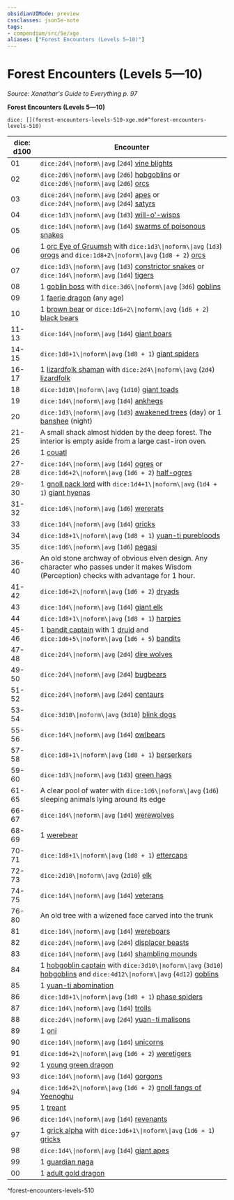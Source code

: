 ```yaml
---
obsidianUIMode: preview
cssclasses: json5e-note
tags:
- compendium/src/5e/xge
aliases: ["Forest Encounters (Levels 5—10)"]
---
```

# Forest Encounters (Levels 5—10)
*Source: Xanathar's Guide to Everything p. 97* 

**Forest Encounters (Levels 5—10)**

`dice: [](forest-encounters-levels-510-xge.md#^forest-encounters-levels-510)`

| dice: d100 | Encounter |
|------------|-----------|
| 01 | `dice:2d4\\|noform\\|avg` (`2d4`) [vine blights](2-Mechanics/CLI/bestiary/plant/vine-blight.md) |
| 02 | `dice:2d6\\|noform\\|avg` (`2d6`) [hobgoblins](2-Mechanics/CLI/bestiary/humanoid/hobgoblin.md) or `dice:2d6\\|noform\\|avg` (`2d6`) [orcs](2-Mechanics/CLI/bestiary/humanoid/orc.md) |
| 03 | `dice:2d4\\|noform\\|avg` (`2d4`) [apes](2-Mechanics/CLI/bestiary/beast/ape.md) or `dice:2d4\\|noform\\|avg` (`2d4`) [satyrs](2-Mechanics/CLI/bestiary/fey/satyr.md) |
| 04 | `dice:1d3\\|noform\\|avg` (`1d3`) [will-o'-wisps](2-Mechanics/CLI/bestiary/undead/will-o-wisp.md) |
| 05 | `dice:1d4\\|noform\\|avg` (`1d4`) [swarms of poisonous snakes](2-Mechanics/CLI/bestiary/beast/swarm-of-poisonous-snakes.md) |
| 06 | 1 [orc Eye of Gruumsh](2-Mechanics/CLI/bestiary/humanoid/orc-eye-of-gruumsh.md) with `dice:1d3\\|noform\\|avg` (`1d3`) [orogs](2-Mechanics/CLI/bestiary/humanoid/orog.md) and `dice:1d8+2\\|noform\\|avg` (`1d8 + 2`) [orcs](2-Mechanics/CLI/bestiary/humanoid/orc.md) |
| 07 | `dice:1d3\\|noform\\|avg` (`1d3`) [constrictor snakes](2-Mechanics/CLI/bestiary/beast/constrictor-snake.md) or `dice:1d4\\|noform\\|avg` (`1d4`) [tigers](2-Mechanics/CLI/bestiary/beast/tiger.md) |
| 08 | 1 [goblin boss](2-Mechanics/CLI/bestiary/humanoid/goblin-boss.md) with `dice:3d6\\|noform\\|avg` (`3d6`) [goblins](2-Mechanics/CLI/bestiary/humanoid/goblin.md) |
| 09 | 1 [faerie dragon](2-Mechanics/CLI/bestiary/dragon/faerie-dragon-red.md) (any age) |
| 10 | 1 [brown bear](2-Mechanics/CLI/bestiary/beast/brown-bear.md) or `dice:1d6+2\\|noform\\|avg` (`1d6 + 2`) [black bears](2-Mechanics/CLI/bestiary/beast/black-bear.md) |
| 11-13 | `dice:1d4\\|noform\\|avg` (`1d4`) [giant boars](2-Mechanics/CLI/bestiary/beast/giant-boar.md) |
| 14-15 | `dice:1d8+1\\|noform\\|avg` (`1d8 + 1`) [giant spiders](2-Mechanics/CLI/bestiary/beast/giant-spider.md) |
| 16-17 | 1 [lizardfolk shaman](2-Mechanics/CLI/bestiary/humanoid/lizardfolk-shaman.md) with `dice:2d4\\|noform\\|avg` (`2d4`) [lizardfolk](2-Mechanics/CLI/bestiary/humanoid/lizardfolk.md) |
| 18 | `dice:1d10\\|noform\\|avg` (`1d10`) [giant toads](2-Mechanics/CLI/bestiary/beast/giant-toad.md) |
| 19 | `dice:1d4\\|noform\\|avg` (`1d4`) [ankhegs](2-Mechanics/CLI/bestiary/monstrosity/ankheg.md) |
| 20 | `dice:1d3\\|noform\\|avg` (`1d3`) [awakened trees](2-Mechanics/CLI/bestiary/plant/awakened-tree.md) (day) or 1 [banshee](2-Mechanics/CLI/bestiary/undead/banshee.md) (night) |
| 21-25 | A small shack almost hidden by the deep forest. The interior is empty aside from a large cast-iron oven. |
| 26 | 1 [couatl](2-Mechanics/CLI/bestiary/celestial/couatl.md) |
| 27-28 | `dice:1d4\\|noform\\|avg` (`1d4`) [ogres](2-Mechanics/CLI/bestiary/giant/ogre.md) or `dice:1d6+2\\|noform\\|avg` (`1d6 + 2`) [half-ogres](2-Mechanics/CLI/bestiary/giant/half-ogre-ogrillon.md) |
| 29-30 | 1 [gnoll pack lord](2-Mechanics/CLI/bestiary/humanoid/gnoll-pack-lord.md) with `dice:1d4+1\\|noform\\|avg` (`1d4 + 1`) [giant hyenas](2-Mechanics/CLI/bestiary/beast/giant-hyena.md) |
| 31-32 | `dice:1d6\\|noform\\|avg` (`1d6`) [wererats](2-Mechanics/CLI/bestiary/humanoid/wererat.md) |
| 33 | `dice:1d4\\|noform\\|avg` (`1d4`) [gricks](2-Mechanics/CLI/bestiary/monstrosity/grick.md) |
| 34 | `dice:1d8+1\\|noform\\|avg` (`1d8 + 1`) [yuan-ti purebloods](2-Mechanics/CLI/bestiary/humanoid/yuan-ti-pureblood.md) |
| 35 | `dice:1d6\\|noform\\|avg` (`1d6`) [pegasi](2-Mechanics/CLI/bestiary/celestial/pegasus.md) |
| 36-40 | An old stone archway of obvious elven design. Any character who passes under it makes Wisdom (Perception) checks with advantage for 1 hour. |
| 41-42 | `dice:1d6+2\\|noform\\|avg` (`1d6 + 2`) [dryads](2-Mechanics/CLI/bestiary/fey/dryad.md) |
| 43 | `dice:1d4\\|noform\\|avg` (`1d4`) [giant elk](2-Mechanics/CLI/bestiary/beast/giant-elk.md) |
| 44 | `dice:1d8+1\\|noform\\|avg` (`1d8 + 1`) [harpies](2-Mechanics/CLI/bestiary/monstrosity/harpy.md) |
| 45-46 | 1 [bandit captain](2-Mechanics/CLI/bestiary/humanoid/bandit-captain.md) with 1 [druid](2-Mechanics/CLI/bestiary/humanoid/druid.md) and `dice:1d6+5\\|noform\\|avg` (`1d6 + 5`) [bandits](2-Mechanics/CLI/bestiary/humanoid/bandit.md) |
| 47-48 | `dice:2d4\\|noform\\|avg` (`2d4`) [dire wolves](2-Mechanics/CLI/bestiary/beast/dire-wolf.md) |
| 49-50 | `dice:2d4\\|noform\\|avg` (`2d4`) [bugbears](2-Mechanics/CLI/bestiary/humanoid/bugbear.md) |
| 51-52 | `dice:2d4\\|noform\\|avg` (`2d4`) [centaurs](2-Mechanics/CLI/bestiary/monstrosity/centaur.md) |
| 53-54 | `dice:3d10\\|noform\\|avg` (`3d10`) [blink dogs](2-Mechanics/CLI/bestiary/fey/blink-dog.md) |
| 55-56 | `dice:1d4\\|noform\\|avg` (`1d4`) [owlbears](2-Mechanics/CLI/bestiary/monstrosity/owlbear.md) |
| 57-58 | `dice:1d8+1\\|noform\\|avg` (`1d8 + 1`) [berserkers](2-Mechanics/CLI/bestiary/humanoid/berserker.md) |
| 59-60 | `dice:1d3\\|noform\\|avg` (`1d3`) [green hags](2-Mechanics/CLI/bestiary/fey/green-hag.md) |
| 61-65 | A clear pool of water with `dice:1d6\\|noform\\|avg` (`1d6`) sleeping animals lying around its edge |
| 66-67 | `dice:1d4\\|noform\\|avg` (`1d4`) [werewolves](2-Mechanics/CLI/bestiary/humanoid/werewolf.md) |
| 68-69 | 1 [werebear](2-Mechanics/CLI/bestiary/humanoid/werebear.md) |
| 70-71 | `dice:1d8+1\\|noform\\|avg` (`1d8 + 1`) [ettercaps](2-Mechanics/CLI/bestiary/monstrosity/ettercap.md) |
| 72-73 | `dice:2d10\\|noform\\|avg` (`2d10`) [elk](2-Mechanics/CLI/bestiary/beast/elk.md) |
| 74-75 | `dice:1d4\\|noform\\|avg` (`1d4`) [veterans](2-Mechanics/CLI/bestiary/humanoid/veteran.md) |
| 76-80 | An old tree with a wizened face carved into the trunk |
| 81 | `dice:1d4\\|noform\\|avg` (`1d4`) [wereboars](2-Mechanics/CLI/bestiary/humanoid/wereboar.md) |
| 82 | `dice:2d4\\|noform\\|avg` (`2d4`) [displacer beasts](2-Mechanics/CLI/bestiary/monstrosity/displacer-beast.md) |
| 83 | `dice:1d4\\|noform\\|avg` (`1d4`) [shambling mounds](2-Mechanics/CLI/bestiary/plant/shambling-mound.md) |
| 84 | 1 [hobgoblin captain](2-Mechanics/CLI/bestiary/humanoid/hobgoblin-captain.md) with `dice:3d10\\|noform\\|avg` (`3d10`) [hobgoblins](2-Mechanics/CLI/bestiary/humanoid/hobgoblin.md) and `dice:4d12\\|noform\\|avg` (`4d12`) [goblins](2-Mechanics/CLI/bestiary/humanoid/goblin.md) |
| 85 | 1 [yuan-ti abomination](2-Mechanics/CLI/bestiary/monstrosity/yuan-ti-abomination.md) |
| 86 | `dice:1d8+1\\|noform\\|avg` (`1d8 + 1`) [phase spiders](2-Mechanics/CLI/bestiary/monstrosity/phase-spider.md) |
| 87 | `dice:1d4\\|noform\\|avg` (`1d4`) [trolls](2-Mechanics/CLI/bestiary/giant/troll.md) |
| 88 | `dice:2d4\\|noform\\|avg` (`2d4`) [yuan-ti malisons](2-Mechanics/CLI/bestiary/monstrosity/yuan-ti-malison-type-1.md) |
| 89 | 1 [oni](2-Mechanics/CLI/bestiary/giant/oni.md) |
| 90 | `dice:1d4\\|noform\\|avg` (`1d4`) [unicorns](2-Mechanics/CLI/bestiary/celestial/unicorn.md) |
| 91 | `dice:1d6+2\\|noform\\|avg` (`1d6 + 2`) [weretigers](2-Mechanics/CLI/bestiary/humanoid/weretiger.md) |
| 92 | 1 [young green dragon](2-Mechanics/CLI/bestiary/dragon/young-green-dragon.md) |
| 93 | `dice:1d4\\|noform\\|avg` (`1d4`) [gorgons](2-Mechanics/CLI/bestiary/monstrosity/gorgon.md) |
| 94 | `dice:1d6+2\\|noform\\|avg` (`1d6 + 2`) [gnoll fangs of Yeenoghu](2-Mechanics/CLI/bestiary/fiend/gnoll-fang-of-yeenoghu.md) |
| 95 | 1 [treant](2-Mechanics/CLI/bestiary/plant/treant.md) |
| 96 | `dice:1d4\\|noform\\|avg` (`1d4`) [revenants](2-Mechanics/CLI/bestiary/undead/revenant.md) |
| 97 | 1 [grick alpha](2-Mechanics/CLI/bestiary/monstrosity/grick-alpha.md) with `dice:1d6+1\\|noform\\|avg` (`1d6 + 1`) [gricks](2-Mechanics/CLI/bestiary/monstrosity/grick.md) |
| 98 | `dice:1d4\\|noform\\|avg` (`1d4`) [giant apes](2-Mechanics/CLI/bestiary/beast/giant-ape.md) |
| 99 | 1 [guardian naga](2-Mechanics/CLI/bestiary/monstrosity/guardian-naga.md) |
| 00 | 1 [adult gold dragon](2-Mechanics/CLI/bestiary/dragon/adult-gold-dragon.md) |
^forest-encounters-levels-510
